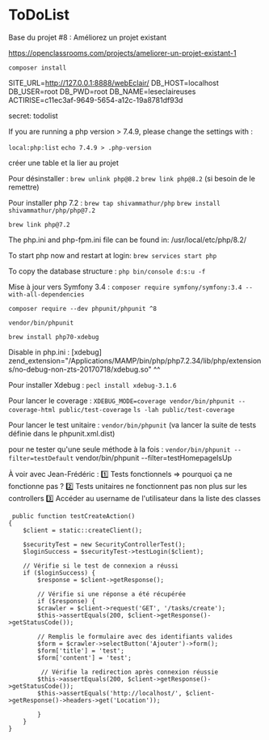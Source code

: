ToDoList
========

Base du projet #8 : Améliorez un projet existant

https://openclassrooms.com/projects/ameliorer-un-projet-existant-1



`composer install`



SITE_URL=http://127.0.0.1:8888/webEclair/
DB_HOST=localhost
DB_USER=root
DB_PWD=root
DB_NAME=leseclaireuses
ACTIRISE=c11ec3af-9649-5654-a12c-19a8781df93d

secret: todolist

If you are running a php version > 7.4.9, please change the settings with :

` local:php:list `
` echo 7.4.9 > .php-version `

créer une table et la lier au projet

Pour désinstaller :
`brew unlink php@8.2`
`brew link php@8.2` (si besoin de le remettre)

Pour installer php 7.2 :
`brew tap shivammathur/php`
`brew install shivammathur/php/php@7.2`

`brew link php@7.2`

The php.ini and php-fpm.ini file can be found in:
    /usr/local/etc/php/8.2/

To start php now and restart at login:
 `brew services start php`

To copy the database structure :
 `php bin/console d:s:u -f`


Mise à jour vers Symfony 3.4 :
`composer require symfony/symfony:3.4 --with-all-dependencies`



`composer require --dev phpunit/phpunit ^8`



 `vendor/bin/phpunit`


`brew install php70-xdebug`

Disable in php.ini : 
[xdebug]
zend_extension="/Applications/MAMP/bin/php/php7.2.34/lib/php/extensions/no-debug-non-zts-20170718/xdebug.so"
^^

Pour installer Xdebug :
`pecl install xdebug-3.1.6`


Pour lancer le coverage :
`XDEBUG_MODE=coverage vendor/bin/phpunit --coverage-html public/test-coverage`
`ls -lah public/test-coverage`

Pour lancer le test unitaire :
`vendor/bin/phpunit`
(va lancer la suite de tests définie dans le phpunit.xml.dist)

pour ne tester qu'une seule méthode à la fois :
`vendor/bin/phpunit --filter=testDefault`
 vendor/bin/phpunit --filter=testHomepageIsUp

À voir avec Jean-Frédéric :
 1️⃣ Tests fonctionnels => pourquoi ça ne fonctionne pas ?
 2️⃣ Tests unitaires ne fonctionnent pas non plus sur les controllers
 3️⃣ Accéder au username de l'utilisateur dans la liste des classes



     public function testCreateAction()
    {
        $client = static::createClient();

        $securityTest = new SecurityControllerTest();
        $loginSuccess = $securityTest->testLogin($client);

        // Vérifie si le test de connexion a réussi
        if ($loginSuccess) {
            $response = $client->getResponse();

            // Vérifie si une réponse a été récupérée
            if ($response) {
            $crawler = $client->request('GET', '/tasks/create');
            $this->assertEquals(200, $client->getResponse()->getStatusCode());

            // Remplis le formulaire avec des identifiants valides
            $form = $crawler->selectButton('Ajouter')->form();
            $form['title'] = 'test';
            $form['content'] = 'test';

             // Vérifie la redirection après connexion réussie
            $this->assertEquals(200, $client->getResponse()->getStatusCode());
            $this->assertEquals('http://localhost/', $client->getResponse()->headers->get('Location'));

            }
        }
    }